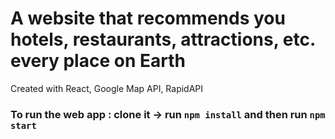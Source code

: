 # A website that recommends you hotels, restaurants, attractions, etc. every place on Earth

Created with React, Google Map API, RapidAPI

### To run the web app : clone it -> run `npm install` and then run `npm start`
